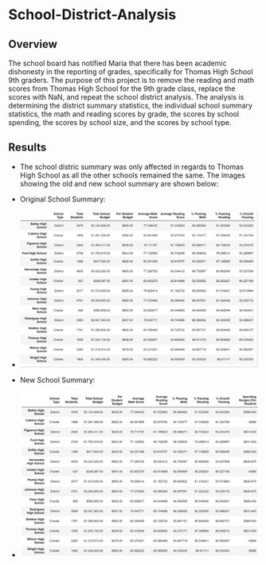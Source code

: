 # School-District-Analysis

## Overview

The school board has notified Maria that there has been academic dishonesty in the reporting of grades, specifically for Thomas High School 9th graders. The purpose of this project is to remove the reading and math scores from Thomas High School for the 9th grade class, replace the scores with NaN, and repeat the school district analysis. The analysis is determining the district summary statistics, the individual school summary statistics, the math and reading scores by grade, the scores by school spending, the scores by school size, and the scores by school type. 

## Results

* The school distric summary was only affected in regards to Thomas High School as all the other schools remained the same. The images showing the old and new school summary are shown below:

* Original School Summary:
* ![Original_School_Summary](/Resources/Original_School_Summary.png)

* New School Summary:
* ![New_School_Summary](/Resources/New_School_Summary.png)
